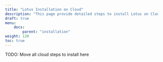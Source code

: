 ```yaml
---
title: "Lotus Installation on Cloud"
description: "This page provide detailed steps to install Lotus on Cloud."
draft: true
menu:
    docs:
        parent: "installation"
weight: 120
toc: true
---
```


TODO:
Move all cloud steps to install here
